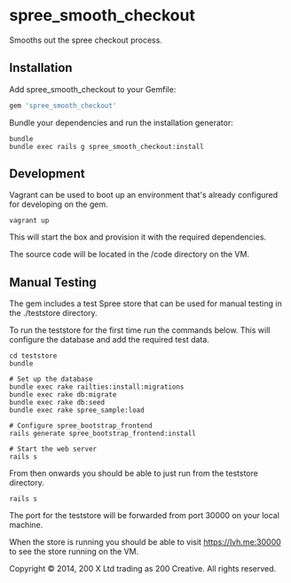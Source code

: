 spree_smooth_checkout
=====================

Smooths out the spree checkout process.

Installation
------------

Add spree_smooth_checkout to your Gemfile:

```ruby
gem 'spree_smooth_checkout'
```

Bundle your dependencies and run the installation generator:

```shell
bundle
bundle exec rails g spree_smooth_checkout:install
```

Development
-----------

Vagrant can be used to boot up an environment that's already configured for developing on the gem.

```shell
vagrant up
```

This will start the box and provision it with the required dependencies.

The source code will be located in the /code directory on the VM.

Manual Testing
--------------

The gem includes a test Spree store that can be used for manual testing in the ./teststore directory.

To run the teststore for the first time run the commands below. This will configure the database and add the required test data.

```shell
cd teststore
bundle

# Set up the database
bundle exec rake railties:install:migrations
bundle exec rake db:migrate
bundle exec rake db:seed
bundle exec rake spree_sample:load

# Configure spree_bootstrap_frontend
rails generate spree_bootstrap_frontend:install

# Start the web server
rails s
```

From then onwards you should be able to just run from the teststore directory.

```shell
rails s
```

The port for the teststore will be forwarded from port 30000 on your local machine.

When the store is running you should be able to visit https://lvh.me:30000 to see the store running on the VM.

Copyright © 2014, 200 X Ltd trading as 200 Creative. All rights reserved.
